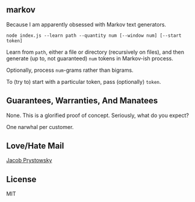 markov
------

Because I am apparently obsessed with Markov text generators.

```
node index.js --learn path --quantity num [--window num] [--start token]
```

Learn from `path`, either a file or directory (recursively on files), and then generate (up to, not guaranteed) `num` tokens in  Markov-ish process.

Optionally, process `num`-grams rather than bigrams.

To (try to) start with a particular token, pass (optionally) `token`.

Guarantees, Warranties, And Manatees
------------------------------------

None. This is a glorified proof of concept. Seriously, what do you expect?

One narwhal per customer.

Love/Hate Mail
--------------

[Jacob Prystowsky](https://github.com/jprystowsky)

License
-------
MIT